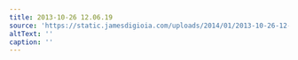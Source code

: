 ```yaml
---
title: 2013-10-26 12.06.19
source: 'https://static.jamesdigioia.com/uploads/2014/01/2013-10-26-12-06-19-scaled.jpg'
altText: ''
caption: ''
---
```


